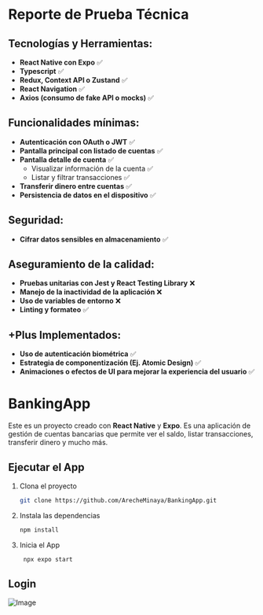 # Reporte de Prueba Técnica

## Tecnologías y Herramientas:

- **React Native con Expo** ✅
- **Typescript** ✅
- **Redux, Context API o Zustand** ✅
- **React Navigation** ✅
- **Axios (consumo de fake API o mocks)** ✅

## Funcionalidades mínimas:

- **Autenticación con OAuth o JWT** ✅
- **Pantalla principal con listado de cuentas** ✅
- **Pantalla detalle de cuenta** ✅
  - Visualizar información de la cuenta ✅
  - Listar y filtrar transacciones ✅
- **Transferir dinero entre cuentas** ✅
- **Persistencia de datos en el dispositivo** ✅

## Seguridad:

- **Cifrar datos sensibles en almacenamiento** ✅

## Aseguramiento de la calidad:

- **Pruebas unitarias con Jest y React Testing Library** ❌
- **Manejo de la inactividad de la aplicación** ❌
- **Uso de variables de entorno** ❌
- **Linting y formateo** ✅

## +Plus Implementados:

- **Uso de autenticación biométrica** ✅
- **Estrategia de componentización (Ej. Atomic Design)** ✅
- **Animaciones o efectos de UI para mejorar la experiencia del usuario** ✅


# BankingApp

Este es un proyecto creado con **React Native** y **Expo**. Es una aplicación de gestión de cuentas bancarias que permite ver el saldo, listar transacciones, transferir dinero y mucho más.

## Ejecutar el App

1. Clona el proyecto

   ```bash
   git clone https://github.com/ArecheMinaya/BankingApp.git
   ```

2. Instala las dependencias

   ```bash
   npm install
   ```

3. Inicia el App

   ```bash
    npx expo start
   ```

## Login 
![Image](https://github.com/user-attachments/assets/5c7ce76e-0542-49e6-ab28-bf3ab0662683)

